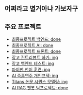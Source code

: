 ## 어쩌라고 별거아냐 가보자구 

## 주요 프로젝트
- [최종프로젝트 백엔드: done](https://github.com/K-MarkLee/MAIDDY) 
- [최종프로젝트 AI: done](https://github.com/K-MarkLee/MAIDDY_AI) 
- [최종프로젝트 프론트: done](https://github.com/K-MarkLee/MAIDDY_Front) 
- [장고 컨트리뷰트 하기: ing](https://github.com/ohhalim/django) 
- [장고 백엔드 테스트: ing](https://github.com/ohhalim/backend_test) 
- [파이썬 언어 훈련: ing](https://github.com/ohhalim/baekjoonhub)
- [AI 즉흥연주 개인프젝: ing](https://github.com/ohhalim/llm_rag_midi_improv)
- [Titans 논문 시퀀스 모델링: ing](https://github.com/ohhalim/titans_in_transformers)
- [AI RAG 챗봇 팀프로젝트: done](https://github.com/ohhalim/justonecat)






<!--
**ohhalim/ohhalim** is a ✨ _special_ ✨ repository because its `README.md` (this file) appears on your GitHub profile.

Here are some ideas to get you started:

- 🔭 I’m currently working on ...
- 🌱 I’m currently learning ...
- 👯 I’m looking to collaborate on ...
- 🤔 I’m looking for help with ...
- 💬 Ask me about ...
- 📫 How to reach me: ...
- 😄 Pronouns: ...
- ⚡ Fun fact: ...
-->
